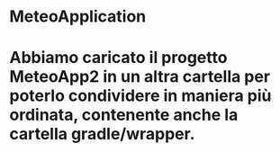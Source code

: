 # MeteoApplication
# Abbiamo caricato il progetto MeteoApp2 in un altra cartella per poterlo condividere in maniera più ordinata, contenente anche la cartella gradle/wrapper.
